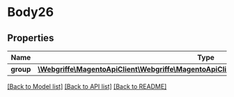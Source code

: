 # Body26

## Properties
Name | Type | Description | Notes
------------ | ------------- | ------------- | -------------
**group** | [**\Webgriffe\MagentoApiClient\Webgriffe\MagentoApiClient\Model\EavDataAttributeGroupInterface**](EavDataAttributeGroupInterface.md) |  | 

[[Back to Model list]](../README.md#documentation-for-models) [[Back to API list]](../README.md#documentation-for-api-endpoints) [[Back to README]](../README.md)


